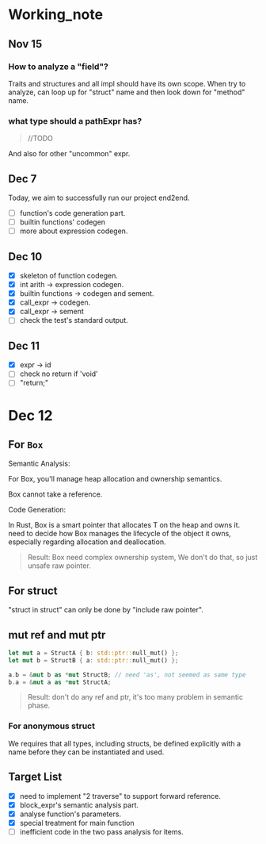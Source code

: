 # Working_note

## Nov 15

### How to analyze a "field"?

Traits and structures and all impl should have its own scope. When try to analyze, can loop up for "struct" name and then look down for "method" name.

### what type should a pathExpr has? 

> //TODO

And also for other "uncommon" expr.

## Dec 7

Today, we aim to successfully run our project end2end.

* [ ] function's code generation part.
* [ ] builtin functions' codegen
* [ ] more about expression codegen.

## Dec 10

* [x] skeleton of function codegen.
* [x] int arith -> expression codegen.
* [x] builtin functions -> codegen and sement.
* [x] call_expr -> codegen.
* [x] call_expr -> sement
* [ ] check the test's standard output.

## Dec 11

* [x] expr -> id
* [ ] check no return if 'void'
* [ ] "return;"

# Dec 12

## For `Box`

Semantic Analysis:

For Box, you'll manage heap allocation and ownership semantics.

Box cannot take a reference.

Code Generation:

In Rust, Box<T> is a smart pointer that allocates T on the heap and owns it. need to decide how Box manages the lifecycle of the object it owns, especially regarding allocation and deallocation.

> Result: Box need complex ownership system, We don't do that, so just unsafe raw pointer.

## For struct

"struct in struct" can only be done by "include raw pointer".

## mut ref and mut ptr

```rust
let mut a = StructA { b: std::ptr::null_mut() };
let mut b = StructB { a: std::ptr::null_mut() };

a.b = &mut b as *mut StructB; // need 'as', not seemed as same type
b.a = &mut a as *mut StructA;
```

> Result: don't do any ref and ptr, it's too many problem in semantic phase.

### For anonymous struct

We requires that all types, including structs, be defined explicitly with a name before they can be instantiated and used.


## Target List

* [x] need to implement "2 traverse" to support forward reference.
* [x] block_expr's semantic analysis part.
* [x] analyse function's parameters.
* [x] special treatment for main function
* [ ] inefficient code in the two pass analysis for items.